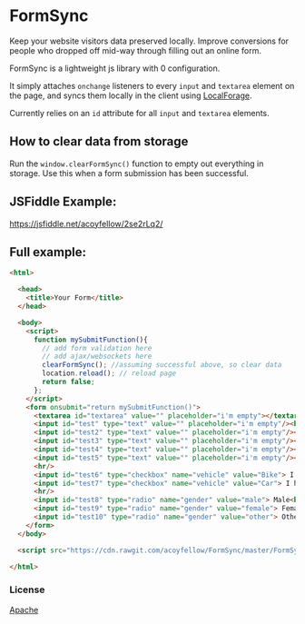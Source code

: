# FormSync

Keep your website visitors data preserved locally. Improve conversions for people who dropped off mid-way through filling out an online form.

FormSync is a lightweight js library with 0 configuration. 

It simply attaches `onchange` listeners to every `input` and `textarea` element on the page, and syncs them locally in the client using [LocalForage](https://github.com/localForage/localForage "LocalForage").

Currently relies on an `id` attribute for all `input` and `textarea` elements.


## How to clear data from storage 
Run the `window.clearFormSync()` function to empty out everything in storage. Use this when a form submission has been successful.

## JSFiddle Example:
https://jsfiddle.net/acoyfellow/2se2rLq2/

## Full example:
```html
<html>

  <head>
    <title>Your Form</title>
  </head>

  <body>
    <script>
      function mySubmitFunction(){
        // add form validation here
        // add ajax/websockets here
        clearFormSync(); //assuming successful above, so clear data
        location.reload(); // reload page
        return false;
      };
    </script>
    <form onsubmit="return mySubmitFunction()">
      <textarea id="textarea" value="" placeholder="i'm empty"></textarea><br/>
      <input id="test" type="text" value="" placeholder="i'm empty"/><br/>
      <input id="test2" type="text" value="" placeholder="i'm empty"/><br/>
      <input id="test3" type="text" value="" placeholder="i'm empty"/><br/>
      <input id="test4" type="text" value="" placeholder="i'm empty"/><br/>
      <input id="test5" type="text" value="" placeholder="i'm empty"/><br/>
      <hr/>
      <input id="test6" type="checkbox" name="vehicle" value="Bike"> I have a bike<br/>
      <input id="test7" type="checkbox" name="vehicle" value="Car"> I have a car<br/>
      <hr/>
      <input id="test8" type="radio" name="gender" value="male"> Male<br>
      <input id="test9" type="radio" name="gender" value="female"> Female<br>
      <input id="test10" type="radio" name="gender" value="other"> Other
    </form>
  </body>

  <script src="https://cdn.rawgit.com/acoyfellow/FormSync/master/FormSync.js"></script>

</html>
```

### License
[Apache](https://github.com/acoyfellow/FormSync/blob/master/LICENSE "Apache")

